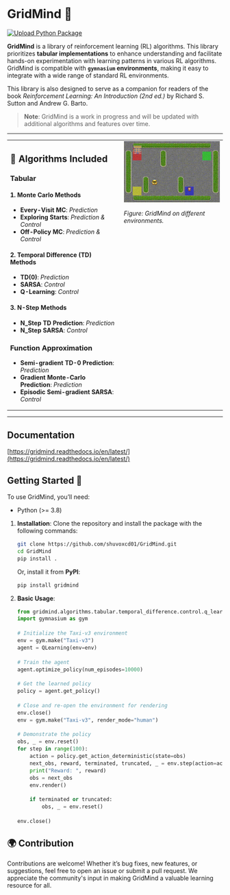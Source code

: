 # GridMind 🧠

[![Upload Python Package](https://github.com/shuvoxcd01/GridMind/actions/workflows/python-publish.yml/badge.svg)](https://github.com/shuvoxcd01/GridMind/actions/workflows/python-publish.yml)

**GridMind** is a library of reinforcement learning (RL) algorithms. This library prioritizes **tabular implementations** to enhance understanding and facilitate hands-on experimentation with learning patterns in various RL algorithms. GridMind is compatible with **`gymnasium` environments**, making it easy to integrate with a wide range of standard RL environments.

This library is also designed to serve as a companion for readers of the book *Reinforcement Learning: An Introduction (2nd ed.)* by Richard S. Sutton and Andrew G. Barto.

> **Note**: GridMind is a work in progress and will be updated with additional algorithms and features over time.

---
<div align="left">
<table style="margin: auto;">
<tr>
<td style="vertical-align: top; padding-right: 10px;">

## 📜 Algorithms Included

### Tabular
#### 1. Monte Carlo Methods
   - **Every-Visit MC**: *Prediction*
   - **Exploring Starts**: *Prediction & Control*
   - **Off-Policy MC**: *Prediction & Control*

#### 2. Temporal Difference (TD) Methods
   - **TD(0)**: *Prediction*
   - **SARSA**: *Control*
   - **Q-Learning**: *Control*

#### 3. N-Step Methods
   - **N_Step TD Prediction**: *Prediction*
   - **N_Step SARSA**: *Control*

### Function Approximation
   - **Semi-gradient TD-0 Prediction**: *Prediction*
   - **Gradient Monte-Carlo Prediction**: *Prediction*
   - **Episodic Semi-gradient SARSA**: *Control*
     

</td>
<td style="vertical-align: top;">
<img src="example_usage/demo.gif" alt="Demo" width="300">
   
*Figure: GridMind on different environments.* 
</td>
</tr>
</table>
</div>

---

## Documentation
[https://gridmind.readthedocs.io/en/latest/](https://gridmind.readthedocs.io/en/latest/)


## Getting Started 🚀

To use GridMind, you’ll need:
- Python (>= 3.8)

1. **Installation**: Clone the repository and install the package with the following commands:
    ```bash
    git clone https://github.com/shuvoxcd01/GridMind.git
    cd GridMind
    pip install .
    ```
    Or, install it from **PyPI**:
    ```bash
    pip install gridmind
    ```

2. **Basic Usage**:  
    ```python
    from gridmind.algorithms.tabular.temporal_difference.control.q_learning import QLearning
    import gymnasium as gym

    # Initialize the Taxi-v3 environment
    env = gym.make("Taxi-v3")
    agent = QLearning(env=env)

    # Train the agent
    agent.optimize_policy(num_episodes=10000)

    # Get the learned policy
    policy = agent.get_policy()

    # Close and re-open the environment for rendering
    env.close()
    env = gym.make("Taxi-v3", render_mode="human")

    # Demonstrate the policy
    obs, _ = env.reset()
    for step in range(100):
        action = policy.get_action_deterministic(state=obs)
        next_obs, reward, terminated, truncated, _ = env.step(action=action)
        print("Reward: ", reward)
        obs = next_obs
        env.render()

        if terminated or truncated:
            obs, _ = env.reset()

    env.close()
    ```


## 🌍 Contribution

Contributions are welcome! Whether it’s bug fixes, new features, or suggestions, feel free to open an issue or submit a pull request. We appreciate the community's input in making GridMind a valuable learning resource for all.
